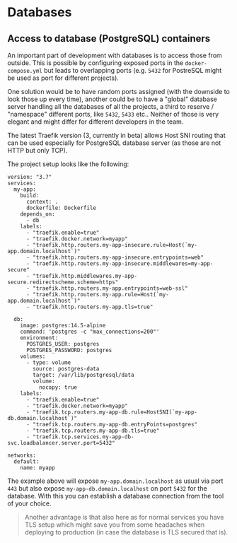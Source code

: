 # Databases

## Access to database (PostgreSQL) containers

An important part of development with databases is to access those from outside.
This is possible by configuring exposed ports in the `docker-compose.yml` but 
leads to overlapping ports (e.g. `5432` for PostreSQL might be used as port for 
different projects).

One solution would be to have random ports assigned (with the downside to look
those up every time), another could be to have a "global" database server 
handling all the databases of all the projects, a third to reserve / 
"namespace" different ports, like `5432`, `5433` etc.. Neither of those is very 
elegant and might differ for different developers in the team.

The latest Traefik version (3, currently in beta) allows Host SNI routing that
can be used especially for PostgreSQL database server (as those are not HTTP 
but only TCP).

The project setup looks like the following:

```
version: "3.7"
services:
  my-app:
    build:
      context: .
      dockerfile: Dockerfile
    depends_on:
      - db
    labels:
      - "traefik.enable=true"
      - "traefik.docker.network=myapp"
      - "traefik.http.routers.my-app-insecure.rule=Host(`my-app.domain.localhost`)"
      - "traefik.http.routers.my-app-insecure.entrypoints=web"
      - "traefik.http.routers.my-app-insecure.middlewares=my-app-secure"
      - "traefik.http.middlewares.my-app-secure.redirectscheme.scheme=https"
      - "traefik.http.routers.my-app.entrypoints=web-ssl"
      - "traefik.http.routers.my-app.rule=Host(`my-app.domain.localhost`)"
      - "traefik.http.routers.my-app.tls=true"

  db:
    image: postgres:14.5-alpine
    command: 'postgres -c "max_connections=200"'
    environment:
      POSTGRES_USER: postgres
      POSTGRES_PASSWORD: postgres
    volumes:
      - type: volume
        source: postgres-data
        target: /var/lib/postgresql/data
        volume:
          nocopy: true
    labels:
      - "traefik.enable=true"
      - "traefik.docker.network=myapp"
      - "traefik.tcp.routers.my-app-db.rule=HostSNI(`my-app-db.domain.localhost`)"
      - "traefik.tcp.routers.my-app-db.entryPoints=postgres"
      - "traefik.tcp.routers.my-app-db.tls=true"
      - "traefik.tcp.services.my-app-db-svc.loadbalancer.server.port=5432"
      
networks:
  default:
    name: myapp
```

The example above will expose `my-app.domain.localhost` as usual via port `443`
but also expose `my-app-db.domain.localhost` on port `5432` for the database.
With this you can establish a database connection from the tool of your choice.

> Another advantage is that also here as for normal services you have TLS setup 
which might save you from some headaches when deploying to production (in case 
the database is TLS secured that is).


